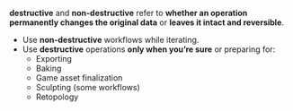 **destructive** and **non-destructive** refer to **whether an operation permanently changes the original data** or **leaves it intact and reversible**.

- Use **non-destructive** workflows while iterating.
- Use **destructive** operations **only when you’re sure** or preparing for:
    - Exporting
    - Baking
    - Game asset finalization
    - Sculpting (some workflows)
    - Retopology